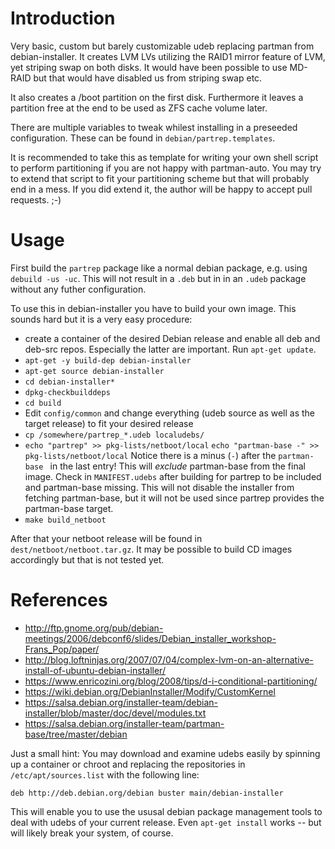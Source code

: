 Introduction
============

Very basic, custom but barely customizable udeb replacing partman
from debian-installer. It creates LVM LVs utilizing the RAID1 mirror feature
of LVM, yet striping swap on both disks. It would have been possible
to use MD-RAID but that would have disabled us from striping swap etc.

It also creates a /boot partition on the first disk. Furthermore it leaves
a partition free at the end to be used as ZFS cache volume later.

There are multiple variables to tweak whilest installing in a preseeded
configuration. These can be found in `debian/partrep.templates`.

It is recommended to take this as template for writing your own shell script
to perform partitioning if you are not happy with partman-auto. You may
try to extend that script to fit your partitioning scheme but that will
probably end in a mess. If you did extend it, the author will be happy to
accept pull requests. ;-)

Usage
=====

First build the `partrep` package like a normal debian package, e.g. using
`debuild -us -uc`. This will not result in a `.deb` but in in an `.udeb`
package without any futher configuration.

To use this in debian-installer you have to build your own image.
This sounds hard but it is a very easy procedure:

* create a container of the desired Debian release and enable all deb
  and deb-src repos. Especially the latter are important. Run `apt-get update`.
* `apt-get -y build-dep debian-installer`
* `apt-get source debian-installer`
* `cd debian-installer*`
* `dpkg-checkbuilddeps`
* `cd build`
* Edit `config/common` and change everything (udeb source as well as the
  target release) to fit your desired release
* `cp /somewhere/partrep_*.udeb localudebs/`
* `echo "partrep" >> pkg-lists/netboot/local`
  `echo "partman-base -" >> pkg-lists/netboot/local`
  Notice there is a minus (`-`) after the `partman-base ` in the last entry!
  This will _exclude_ partman-base from the final image. Check in
  `MANIFEST.udebs` after building for partrep to be included and partman-base
  missing. This will not disable the installer from fetching partman-base, but
  it will not be used since partrep provides the partman-base target.
* `make build_netboot`

After that your netboot release will be found in `dest/netboot/netboot.tar.gz`.
It may be possible to build CD images accordingly but that is not tested yet.

References
==========

* <http://ftp.gnome.org/pub/debian-meetings/2006/debconf6/slides/Debian_installer_workshop-Frans_Pop/paper/>
* <http://blog.loftninjas.org/2007/07/04/complex-lvm-on-an-alternative-install-of-ubuntu-debian-installer/>
* <https://www.enricozini.org/blog/2008/tips/d-i-conditional-partitioning/>
* <https://wiki.debian.org/DebianInstaller/Modify/CustomKernel>
* <https://salsa.debian.org/installer-team/debian-installer/blob/master/doc/devel/modules.txt>
* <https://salsa.debian.org/installer-team/partman-base/tree/master/debian>

Just a small hint: You may download and examine udebs easily by spinning up
a container or chroot and replacing the repositories in `/etc/apt/sources.list`
with the following line:
```
deb http://deb.debian.org/debian buster main/debian-installer
```
This will enable you to use the ususal debian package management tools to deal
with udebs of your current release. Even `apt-get install` works -- but will
likely break your system, of course.

